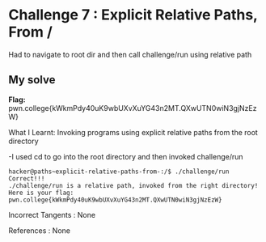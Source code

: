 # Challenge 7 : Explicit Relative Paths, From /

Had to navigate to root dir and then call challenge/run using relative path

## My solve

**Flag:** pwn.college{kWkmPdy40uK9wbUXvXuYG43n2MT.QXwUTN0wiN3gjNzEzW}

What I Learnt: Invoking programs using explicit relative paths from the root directory

-I used cd to go into the root directory and then invoked challenge/run

```
hacker@paths~explicit-relative-paths-from-:/$ ./challenge/run
Correct!!!
./challenge/run is a relative path, invoked from the right directory!
Here is your flag:
pwn.college{kWkmPdy40uK9wbUXvXuYG43n2MT.QXwUTN0wiN3gjNzEzW}
```

Incorrect Tangents :
None

References :
None

